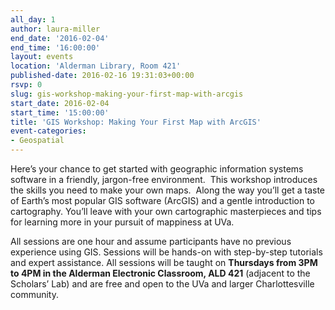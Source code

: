 ```yaml
---
all_day: 1
author: laura-miller
end_date: '2016-02-04'
end_time: '16:00:00'
layout: events
location: 'Alderman Library, Room 421'
published-date: 2016-02-16 19:31:03+00:00
rsvp: 0
slug: gis-workshop-making-your-first-map-with-arcgis
start_date: 2016-02-04
start_time: '15:00:00'
title: 'GIS Workshop: Making Your First Map with ArcGIS'
event-categories:
- Geospatial
---
```


Here’s your chance to get started with geographic information systems software in a friendly, jargon-free environment.  This workshop introduces the skills you need to make your own maps.  Along the way you’ll get a taste of Earth’s most popular GIS software (ArcGIS) and a gentle introduction to cartography. You’ll leave with your own cartographic masterpieces and tips for learning more in your pursuit of mappiness at UVa.

All sessions are one hour and assume participants have no previous experience using GIS. Sessions will be hands-on with step-by-step tutorials and expert assistance. All sessions will be taught on **Thursdays from 3PM to 4PM in the Alderman Electronic Classroom, ALD 421** (adjacent to the Scholars’ Lab) and are free and open to the UVa and larger Charlottesville community.
